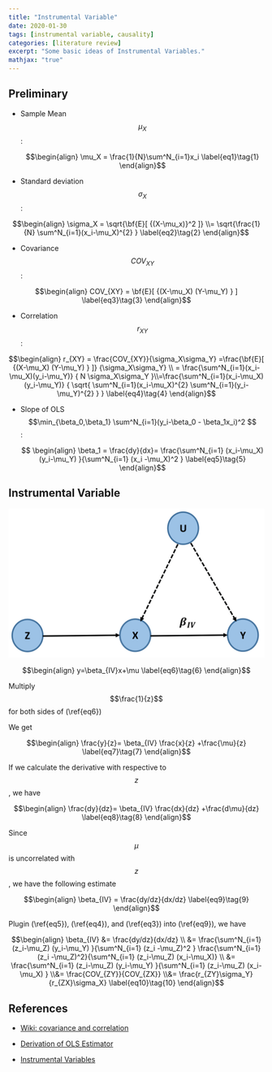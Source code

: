 ```yaml
---
title: "Instrumental Variable"
date: 2020-01-30
tags: [instrumental variable, causality]
categories: [literature review]
excerpt: "Some basic ideas of Instrumental Variables."
mathjax: "true"
---
```


## Preliminary

* Sample Mean $$\mu_X$$ :

    $$\begin{align}
    \mu_X = \frac{1}{N}\sum^N_{i=1}x_i
    \label{eq1}\tag{1}
\end{align}$$


    
* Standard deviation $$\sigma_X$$ :

$$\begin{align}
    \sigma_X = \sqrt{\bf{E}[ {(X-\mu_x)}^2 ]} \\= \sqrt{\frac{1}{N} \sum^N_{i=1}(x_i-\mu_X)^{2}  }
    \label{eq2}\tag{2}
\end{align}$$

    
    
* Covariance $$COV_{XY}$$:

$$\begin{align}
    COV_{XY} = \bf{E}[ {(X-\mu_X) (Y-\mu_Y) } ]
    \label{eq3}\tag{3}
\end{align}$$



* Correlation $$r_{XY}$$ :


$$\begin{align}
    r_{XY} = \frac{COV_{XY}}{\sigma_X\sigma_Y} =\frac{\bf{E}[ {(X-\mu_X) (Y-\mu_Y) } ]} {\sigma_X\sigma_Y}  \\ =  \frac{\sum^N_{i=1}(x_i-\mu_X)(y_i-\mu_Y)} { N \sigma_X\sigma_Y }\\=\frac{\sum^N_{i=1}(x_i-\mu_X)(y_i-\mu_Y)} { \sqrt{ \sum^N_{i=1}(x_i-\mu_X)^{2} \sum^N_{i=1}(y_i-\mu_Y)^{2} } }
    \label{eq4}\tag{4}
\end{align}$$


* Slope of OLS  $$\min_{\beta_0,\beta_1} \sum^N_{i=1}(y_i-\beta_0 - \beta_1x_i)^2 $$ :
    
    $$ \begin{align} \beta_1 = \frac{dy}{dx}= \frac{\sum^N_{i=1} (x_i-\mu_X) (y_i-\mu_Y)   }{\sum^N_{i=1} (x_i -\mu_X)^2 }
    \label{eq5}\tag{5} \end{align}$$




## Instrumental Variable

![IV](/images/IV.png)


$$\begin{align}
    y=\beta_{IV}x+\mu \label{eq6}\tag{6}
\end{align}$$

Multiply $$\frac{1}{z}$$ for both sides of   (\ref{eq6})

We get 


$$\begin{align}
    \frac{y}{z}= \beta_{IV} \frac{x}{z} +\frac{\mu}{z} 
    \label{eq7}\tag{7}
\end{align}$$

If we calculate the derivative with respective to $$z$$, we have 


$$\begin{align}
    \frac{dy}{dz}= \beta_{IV} \frac{dx}{dz} +\frac{d\mu}{dz} 
    \label{eq8}\tag{8}
\end{align}$$

Since $$\mu$$ is uncorrelated with $$z$$, we have the following estimate


$$\begin{align}
    \beta_{IV} = \frac{dy/dz}{dx/dz}
    \label{eq9}\tag{9}
\end{align}$$


Plugin (\ref{eq5}), (\ref{eq4}), and (\ref{eq3}) into (\ref{eq9}), we have 

$$\begin{align}
    \beta_{IV} &= \frac{dy/dz}{dx/dz} \\ &= \frac{\sum^N_{i=1} (z_i-\mu_Z) (y_i-\mu_Y)   }{\sum^N_{i=1} (z_i -\mu_Z)^2 }  \frac{\sum^N_{i=1} (z_i -\mu_Z)^2}{\sum^N_{i=1} (z_i-\mu_Z) (x_i-\mu_X)} \\ &= \frac{\sum^N_{i=1} (z_i-\mu_Z) (y_i-\mu_Y)   }{\sum^N_{i=1} (z_i-\mu_Z) (x_i-\mu_X) }  \\&= \frac{COV_{ZY}}{COV_{ZX}} \\&= \frac{r_{ZY}\sigma_Y} {r_{ZX}\sigma_X} 
    \label{eq10}\tag{10}
\end{align}$$





## References

* [Wiki: covariance and correlation ](https://en.wikipedia.org/wiki/Covariance_and_correlation)

* [Derivation of OLS Estimator ](https://are.berkeley.edu/courses/EEP118/current/derive_ols.pdf)


* [Instrumental Variables ](http://cameron.econ.ucdavis.edu/e240a/ch04iv.pdf)


